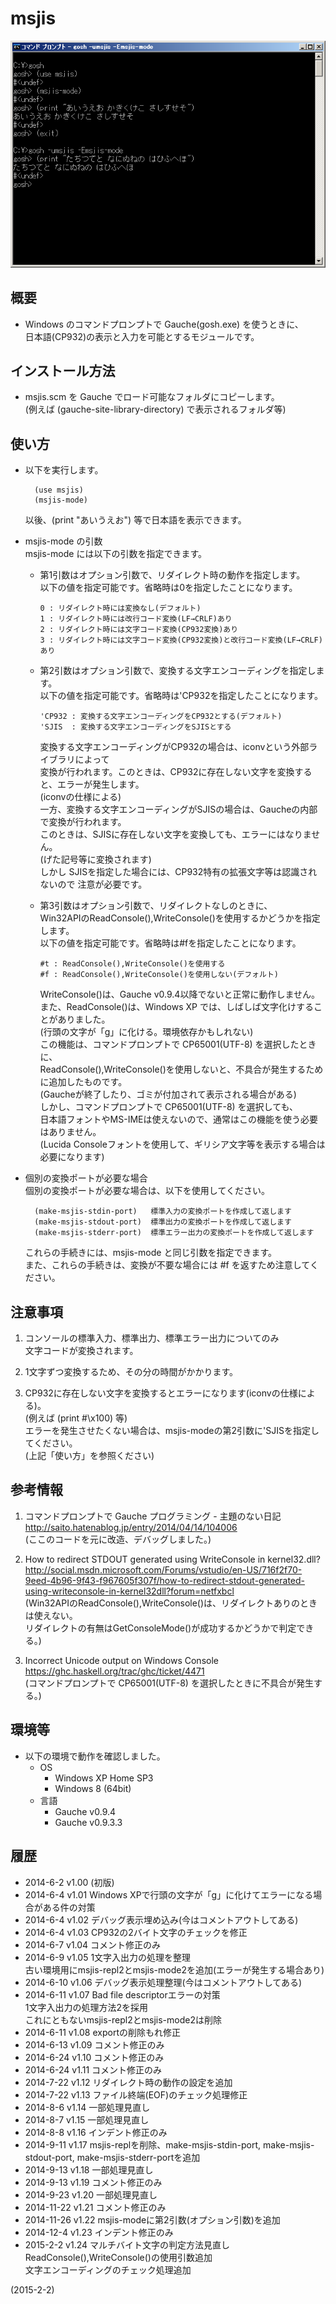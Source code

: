 # msjis

![image](image.png)

## 概要
- Windows のコマンドプロンプトで Gauche(gosh.exe) を使うときに、  
  日本語(CP932)の表示と入力を可能とするモジュールです。


## インストール方法
- msjis.scm を Gauche でロード可能なフォルダにコピーします。  
  (例えば (gauche-site-library-directory) で表示されるフォルダ等)


## 使い方
- 以下を実行します。
  ```
    (use msjis)
    (msjis-mode)
  ```
  以後、(print "あいうえお") 等で日本語を表示できます。

- msjis-mode の引数  
  msjis-mode には以下の引数を指定できます。
  - 第1引数はオプション引数で、リダイレクト時の動作を指定します。  
    以下の値を指定可能です。省略時は0を指定したことになります。
    
    ```
    0 : リダイレクト時には変換なし(デフォルト)
    1 : リダイレクト時には改行コード変換(LF→CRLF)あり
    2 : リダイレクト時には文字コード変換(CP932変換)あり
    3 : リダイレクト時には文字コード変換(CP932変換)と改行コード変換(LF→CRLF)あり
    ```
  - 第2引数はオプション引数で、変換する文字エンコーディングを指定します。  
    以下の値を指定可能です。省略時は'CP932を指定したことになります。
    
    ```
    'CP932 : 変換する文字エンコーディングをCP932とする(デフォルト)
    'SJIS  : 変換する文字エンコーディングをSJISとする
    ```
    変換する文字エンコーディングがCP932の場合は、iconvという外部ライブラリによって  
    変換が行われます。このときは、CP932に存在しない文字を変換すると、エラーが発生します。  
    (iconvの仕様による)  
    一方、変換する文字エンコーディングがSJISの場合は、Gaucheの内部で変換が行われます。  
    このときは、SJISに存在しない文字を変換しても、エラーにはなりません。  
    (げた記号等に変換されます)  
    しかし SJISを指定した場合には、CP932特有の拡張文字等は認識されないので 注意が必要です。

  - 第3引数はオプション引数で、リダイレクトなしのときに、  
    Win32APIのReadConsole(),WriteConsole()を使用するかどうかを指定します。  
    以下の値を指定可能です。省略時は#fを指定したことになります。
    
    ```
    #t : ReadConsole(),WriteConsole()を使用する
    #f : ReadConsole(),WriteConsole()を使用しない(デフォルト)
    ```
    WriteConsole()は、Gauche v0.9.4以降でないと正常に動作しません。  
    また、ReadConsole()は、Windows XP では、しばしば文字化けすることがありました。  
    (行頭の文字が「g」に化ける。環境依存かもしれない)  
    この機能は、コマンドプロンプトで CP65001(UTF-8) を選択したときに、  
    ReadConsole(),WriteConsole()を使用しないと、不具合が発生するために追加したものです。  
    (Gaucheが終了したり、ゴミが付加されて表示される場合がある)  
    しかし、コマンドプロンプトで CP65001(UTF-8) を選択しても、  
    日本語フォントやMS-IMEは使えないので、通常はこの機能を使う必要はありません。  
    (Lucida Consoleフォントを使用して、ギリシア文字等を表示する場合は必要になります)

- 個別の変換ポートが必要な場合  
  個別の変換ポートが必要な場合は、以下を使用してください。
  ```
    (make-msjis-stdin-port)   標準入力の変換ポートを作成して返します
    (make-msjis-stdout-port)  標準出力の変換ポートを作成して返します
    (make-msjis-stderr-port)  標準エラー出力の変換ポートを作成して返します
  ```
  これらの手続きには、msjis-mode と同じ引数を指定できます。  
  また、これらの手続きは、変換が不要な場合には #f を返すため注意してください。


## 注意事項
1. コンソールの標準入力、標準出力、標準エラー出力についてのみ  
   文字コードが変換されます。

2. 1文字ずつ変換するため、その分の時間がかかります。

3. CP932に存在しない文字を変換するとエラーになります(iconvの仕様による)。  
   (例えば (print #\x100) 等)  
   エラーを発生させたくない場合は、msjis-modeの第2引数に'SJISを指定してください。  
   (上記「使い方」を参照ください)  


## 参考情報
1. コマンドプロンプトで Gauche プログラミング - 主題のない日記  
   http://saito.hatenablog.jp/entry/2014/04/14/104006  
   (ここのコードを元に改造、デバッグしました。)

2. How to redirect STDOUT generated using WriteConsole in kernel32.dll?  
   http://social.msdn.microsoft.com/Forums/vstudio/en-US/716f2f70-9eed-4b96-9f43-f967605f307f/how-to-redirect-stdout-generated-using-writeconsole-in-kernel32dll?forum=netfxbcl  
   (Win32APIのReadConsole(),WriteConsole()は、リダイレクトありのときは使えない。  
   リダイレクトの有無はGetConsoleMode()が成功するかどうかで判定できる。)

3. Incorrect Unicode output on Windows Console  
   https://ghc.haskell.org/trac/ghc/ticket/4471  
   (コマンドプロンプトで CP65001(UTF-8) を選択したときに不具合が発生する。)


## 環境等
- 以下の環境で動作を確認しました。
  - OS
    - Windows XP Home SP3
    - Windows 8 (64bit)
  - 言語
    - Gauche v0.9.4
    - Gauche v0.9.3.3

## 履歴
- 2014-6-2   v1.00 (初版)
- 2014-6-4   v1.01 Windows XPで行頭の文字が「g」に化けてエラーになる場合がある件の対策
- 2014-6-4   v1.02 デバッグ表示埋め込み(今はコメントアウトしてある)
- 2014-6-4   v1.03 CP932の2バイト文字のチェックを修正
- 2014-6-7   v1.04 コメント修正のみ
- 2014-6-9   v1.05 1文字入出力の処理を整理  
  古い環境用にmsjis-repl2とmsjis-mode2を追加(エラーが発生する場合あり)
- 2014-6-10  v1.06 デバッグ表示処理整理(今はコメントアウトしてある)
- 2014-6-11  v1.07 Bad file descriptorエラーの対策  
  1文字入出力の処理方法2を採用  
  これにともないmsjis-repl2とmsjis-mode2は削除
- 2014-6-11  v1.08 exportの削除もれ修正
- 2014-6-13  v1.09 コメント修正のみ
- 2014-6-24  v1.10 コメント修正のみ
- 2014-6-24  v1.11 コメント修正のみ
- 2014-7-22  v1.12 リダイレクト時の動作の設定を追加
- 2014-7-22  v1.13 ファイル終端(EOF)のチェック処理修正
- 2014-8-6   v1.14 一部処理見直し
- 2014-8-7   v1.15 一部処理見直し
- 2014-8-8   v1.16 インデント修正のみ
- 2014-9-11  v1.17 msjis-replを削除、make-msjis-stdin-port, make-msjis-stdout-port, make-msjis-stderr-portを追加
- 2014-9-13  v1.18 一部処理見直し
- 2014-9-13  v1.19 コメント修正のみ
- 2014-9-23  v1.20 一部処理見直し
- 2014-11-22 v1.21 コメント修正のみ
- 2014-11-26 v1.22 msjis-modeに第2引数(オプション引数)を追加
- 2014-12-4  v1.23 インデント修正のみ
- 2015-2-2   v1.24 マルチバイト文字の判定方法見直し  
  ReadConsole(),WriteConsole()の使用引数追加  
  文字エンコーディングのチェック処理追加


(2015-2-2)
